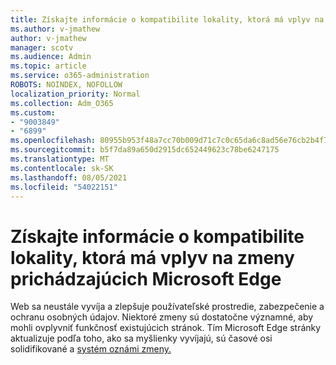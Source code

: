 ```yaml
---
title: Získajte informácie o kompatibilite lokality, ktorá má vplyv na zmeny prichádzajúcich Microsoft Edge
ms.author: v-jmathew
author: v-jmathew
manager: scotv
ms.audience: Admin
ms.topic: article
ms.service: o365-administration
ROBOTS: NOINDEX, NOFOLLOW
localization_priority: Normal
ms.collection: Adm_O365
ms.custom:
- "9003849"
- "6899"
ms.openlocfilehash: 80955b953f48a7cc70b009d71c7c0c65da6c8ad56e76cb2b4f76edd2486dc076
ms.sourcegitcommit: b5f7da89a650d2915dc652449623c78be6247175
ms.translationtype: MT
ms.contentlocale: sk-SK
ms.lasthandoff: 08/05/2021
ms.locfileid: "54022151"
---
```

# <a name="learn-about-site-compatibilityaffecting-changes-coming-to-microsoft-edge"></a>Získajte informácie o kompatibilite lokality, ktorá má vplyv na zmeny prichádzajúcich Microsoft Edge

Web sa neustále vyvíja a zlepšuje používateľské prostredie, zabezpečenie a ochranu osobných údajov. Niektoré zmeny sú dostatočne významné, aby mohli ovplyvniť funkčnosť existujúcich stránok. Tím Microsoft Edge stránky aktualizuje podľa toho, ako sa myšlienky vyvíjajú, sú časové osi solidifikované a [systém oznámi zmeny.](https://go.microsoft.com/fwlink/?linkid=2135534)

